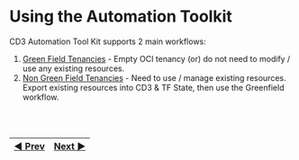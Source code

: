 # Using the Automation Toolkit
CD3 Automation Tool Kit supports 2 main workflows:
1.	<a href="/cd3_automation_toolkit/documentation/user_guide/Greenfield.md">Green Field Tenancies</a> - Empty OCI tenancy (or) do not need to modify / use any existing resources.
2.	<a href="/cd3_automation_toolkit/documentation/user_guide/NonGreenfield.md">Non Green Field Tenancies</a> - Need to use / manage existing resources.  Export existing resources into CD3 & TF State, then use the Greenfield workflow.


<br><br>
<div align='center'>

| <a href="/cd3_automation_toolkit/documentation/user_guide/RunningAutomationToolkit.md">:arrow_backward: Prev</a> | <a href="/cd3_automation_toolkit/documentation/user_guide/GreenField.md">Next :arrow_forward:</a> |
| :---- | -------: |
  
</div>


